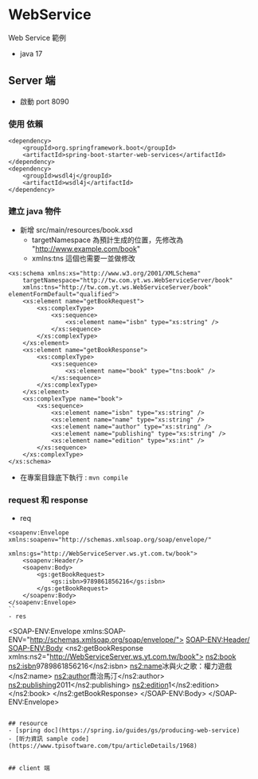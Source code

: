 # WebService
Web Service 範例
- java 17

## Server 端
- 啟動 port 8090
### 使用 依賴
```
<dependency>
	<groupId>org.springframework.boot</groupId>
	<artifactId>spring-boot-starter-web-services</artifactId>
</dependency>
<dependency>
	<groupId>wsdl4j</groupId>
	<artifactId>wsdl4j</artifactId>
</dependency>
```
### 建立 java 物件
- 新增 src/main/resources/book.xsd
  - targetNamespace 為預計生成的位置，先修改為 "http://www.example.com/book"
  - xmlns:tns 這個也需要一並做修改
  
```
<xs:schema xmlns:xs="http://www.w3.org/2001/XMLSchema"
	targetNamespace="http://tw.com.yt.ws.WebServiceServer/book"
	xmlns:tns="http://tw.com.yt.ws.WebServiceServer/book" elementFormDefault="qualified">
	<xs:element name="getBookRequest">
		<xs:complexType>
			<xs:sequence>
				<xs:element name="isbn" type="xs:string" />
			</xs:sequence>
		</xs:complexType>
	</xs:element>
	<xs:element name="getBookResponse">
		<xs:complexType>
			<xs:sequence>
				<xs:element name="book" type="tns:book" />
			</xs:sequence>
		</xs:complexType>
	</xs:element>
	<xs:complexType name="book">
		<xs:sequence>
			<xs:element name="isbn" type="xs:string" />
			<xs:element name="name" type="xs:string" />
			<xs:element name="author" type="xs:string" />
			<xs:element name="publishing" type="xs:string" />
			<xs:element name="edition" type="xs:int" />
		</xs:sequence>
	</xs:complexType>
</xs:schema>
```
- 在專案目錄底下執行 : `mvn compile `

### request 和 response
- req 
```
<soapenv:Envelope xmlns:soapenv="http://schemas.xmlsoap.org/soap/envelope/"
                  xmlns:gs="http://WebServiceServer.ws.yt.com.tw/book">
    <soapenv:Header/>
    <soapenv:Body>
        <gs:getBookRequest>
            <gs:isbn>9789861856216</gs:isbn>
        </gs:getBookRequest>
    </soapenv:Body>
</soapenv:Envelope>
``
- res
```
<SOAP-ENV:Envelope xmlns:SOAP-ENV="http://schemas.xmlsoap.org/soap/envelope/">
    <SOAP-ENV:Header/>
    <SOAP-ENV:Body>
        <ns2:getBookResponse xmlns:ns2="http://WebServiceServer.ws.yt.com.tw/book">
            <ns2:book>
                <ns2:isbn>9789861856216</ns2:isbn>
                <ns2:name>冰與火之歌：權力遊戲</ns2:name>
                <ns2:author>喬治馬汀</ns2:author>
                <ns2:publishing>2011</ns2:publishing>
                <ns2:edition>1</ns2:edition>
            </ns2:book>
        </ns2:getBookResponse>
    </SOAP-ENV:Body>
</SOAP-ENV:Envelope>
```

## resource
- [spring doc](https://spring.io/guides/gs/producing-web-service)
- [昕力資訊 sample code](https://www.tpisoftware.com/tpu/articleDetails/1968)


## client 端